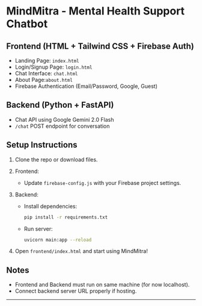 # MindMitra - Mental Health Support Chatbot

## Frontend (HTML + Tailwind CSS + Firebase Auth)

- Landing Page: `index.html`
- Login/Signup Page: `login.html`
- Chat Interface: `chat.html`
- About Page:`about.html`
- Firebase Authentication (Email/Password, Google, Guest)

## Backend (Python + FastAPI)

- Chat API using Google Gemini 2.0 Flash
- `/chat` POST endpoint for conversation

## Setup Instructions

1. Clone the repo or download files.

2. Frontend:
   - Update `firebase-config.js` with your Firebase project settings.

3. Backend:
   - Install dependencies:
     ```bash
     pip install -r requirements.txt
     ```
   - Run server:
     ```bash
     uvicorn main:app --reload
     ```

4. Open `frontend/index.html` and start using MindMitra!

## Notes
- Frontend and Backend must run on same machine (for now localhost).
- Connect backend server URL properly if hosting.

---
